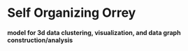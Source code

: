 # Self Organizing Orrey
#### model for 3d data clustering, visualization, and data graph construction/analysis
